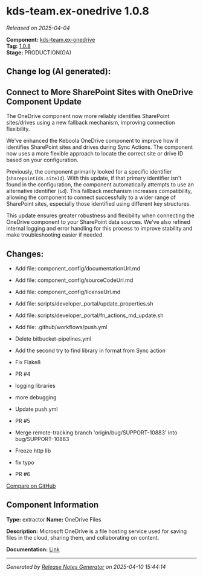 #  kds-team.ex-onedrive 1.0.8

_Released on 2025-04-04_

**Component:** [kds-team.ex-onedrive](https://github.com/keboola/component-onedrive)  
**Tag:** [1.0.8](https://github.com/keboola/component-onedrive/releases/tag/1.0.8)  
**Stage:** PRODUCTION(GA)


## Change log (AI generated):
## Connect to More SharePoint Sites with OneDrive Component Update
The OneDrive component now more reliably identifies SharePoint sites/drives using a new fallback mechanism, improving connection flexibility.

We've enhanced the Keboola OneDrive component to improve how it identifies SharePoint sites and drives during Sync Actions. The component now uses a more flexible approach to locate the correct site or drive ID based on your configuration.

Previously, the component primarily looked for a specific identifier (`sharepointIds.siteId`). With this update, if that primary identifier isn't found in the configuration, the component automatically attempts to use an alternative identifier (`id`). This fallback mechanism increases compatibility, allowing the component to connect successfully to a wider range of SharePoint sites, especially those identified using different key structures.

This update ensures greater robustness and flexibility when connecting the OneDrive component to your SharePoint data sources. We've also refined internal logging and error handling for this process to improve stability and make troubleshooting easier if needed.



## Changes:



- Add file: component_config/documentationUrl.md 




- Add file: component_config/sourceCodeUrl.md 




- Add file: component_config/licenseUrl.md 




- Add file: scripts/developer_portal/update_properties.sh 




- Add file: scripts/developer_portal/fn_actions_md_update.sh 




- Add file: .github/workflows/push.yml 




- Delete bitbucket-pipelines.yml 








- Add the second try to find library in format from Sync action 




- Fix Flake8 




- PR #4 




- logging libraries 




- more debugging 




- Update push.yml 




- PR #5 








- Merge remote-tracking branch 'origin/bug/SUPPORT-10883' into bug/SUPPORT-10883 




- Freeze http lib 




- fix typo 




- PR #6 



[Compare on GitHub](https://github.com/keboola/component-onedrive/compare/1.0.7...1.0.8)



## Component Information
**Type:** extractor
**Name:** OneDrive Files

**Description:** Microsoft OneDrive is a file hosting service used for saving files in the cloud, sharing them, and collaborating on content.


**Documentation:** [Link](https://help.keboola.com/components/extractors/storage/onedrive-files/)



---
_Generated by [Release Notes Generator](https://github.com/keboola/release-notes-generator)
on 2025-04-10 15:44:14_